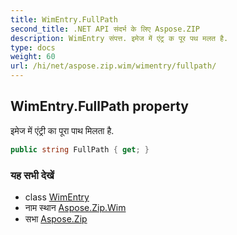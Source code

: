 ```yaml
---
title: WimEntry.FullPath
second_title: .NET API संदर्भ के लिए Aspose.ZIP
description: WimEntry संपत्त. इमेज में एंट्र क पूर पथ मलत है.
type: docs
weight: 60
url: /hi/net/aspose.zip.wim/wimentry/fullpath/
---
```

## WimEntry.FullPath property

इमेज में एंट्री का पूरा पाथ मिलता है.

```csharp
public string FullPath { get; }
```

### यह सभी देखें

* class [WimEntry](../)
* नाम स्थान [Aspose.Zip.Wim](../../wimentry/)
* सभा [Aspose.Zip](../../../)


